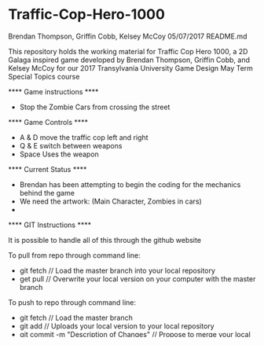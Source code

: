 # Traffic-Cop-Hero-1000

Brendan Thompson, Griffin Cobb, Kelsey McCoy
05/07/2017
README.md

This repository holds the working material for Traffic Cop Hero 1000, a 2D Galaga inspired game developed by Brendan Thompson, Griffin Cobb, and Kelsey McCoy for our 2017 Transylvania University Game Design May Term Special Topics course

**** Game instructions ****
  - Stop the Zombie Cars from crossing the street
  
**** Game Controls ****
  - A & D move the traffic cop left and right
  - Q & E switch between weapons
  - Space Uses the weapon

**** Current Status ****
  - Brendan has been attempting to begin the coding for the mechanics behind the game
  - We need the artwork: (Main Character, Zombies in cars)
  - 

**** GIT Instructions ****

It is possible to handle all of this through the github website

To pull from repo through command line: 
  - git fetch   // Load the master branch into your local repository
  - get pull    // Overwrite your local version on your computer with the master branch

To push to repo through command line: 
  - git fetch   // Load the master branch
  - git add     // Uploads your local version to your local repository
  - git commit -m "Description of Changes"    // Propose to merge your local repository with the master branch
  - git push    // push your local repository with the master branch
